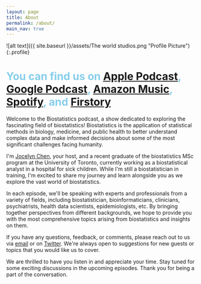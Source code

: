 ```yaml
---
layout: page
title: About
permalink: /about/
main_nav: true
---
```


![alt text]({{ site.baseurl }}/assets/The world studios.png "Profile Picture"){:.profile}

# <span style="color:skyblue">You can find us on</span> [Apple Podcast](https://podcasts.apple.com/us/podcast/biostatistics-podcast/id1668038660)<span style="color:skyblue">, </span>[Google Podcast]()<span style="color:skyblue">, </span>[Amazon Music](https://music.amazon.com/podcasts/23c3aa1a-5a06-4cb3-8799-c0d3c1377f03/biostatistics-podcast)<span style="color:skyblue">, </span>[Spotify](https://open.spotify.com/show/43mEKUBMM5uwYrAoYMZs5J?si=c36ec73a2d8f4026)<span style="color:skyblue">, and</span> [Firstory](https://open.firstory.me/user/cldconwj80j2g01tj60hj3s3l)

Welcome to the Biostatistics podcast, a show dedicated to exploring the fascinating field of biostatistics! Biostatistics is the application of statistical methods in biology, medicine, and public health to better understand complex data and make informed decisions about some of the most significant challenges facing humanity.

I'm [Jocelyn Chen](https://www.linkedin.com/in/ziming-jocelyn-chen-428053124), your host, and a recent graduate of the biostatistics MSc program at the University of Toronto, currently working as a biostatistical analyst in a hospital for sick children. While I'm still a biostatistician in training, I'm excited to share my journey and learn alongside you as we explore the vast world of biostatistics.

In each episode, we'll be speaking with experts and professionals from a variety of fields, including biostatistician, bioinformaticians, clinicians, psychiatrists, health data scientists, epidemiologists, etc. By bringing together perspectives from different backgrounds, we hope to provide you with the most comprehensive topics arising from biostatistics and insights on them.

If you have any questions, feedback, or comments, please reach out to us via  [email](mailto:biostatisticspodcast@gmail.com) or on [Twitter](https://twitter.com/choochoojczm). We're always open to suggestions for new guests or topics that you would like us to cover.

We are thrilled to have you listen in and appreciate your time. Stay tuned for some exciting discussions in the upcoming episodes. Thank you for being a part of the conversation.
